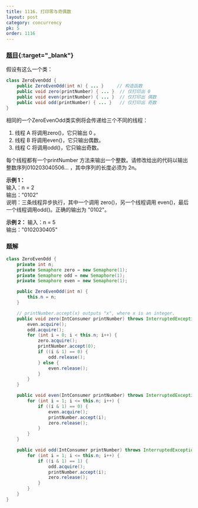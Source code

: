 ```yaml
---
title: 1116. 打印零与奇偶数
layout: post
category: concurrency
pk: 5
order: 1116
---
```


### [题目](https://leetcode-cn.com/print-zero-even-odd/){:target="_blank"}

假设有这么一个类：

```java
class ZeroEvenOdd {
    public ZeroEvenOdd(int n) { ... }     // 构造函数
    public void zero(printNumber) { ... }  // 仅打印出 0
    public void even(printNumber) { ... }  // 仅打印出 偶数
    public void odd(printNumber) { ... }   // 仅打印出 奇数
}
```

相同的一个ZeroEvenOdd类实例将会传递给三个不同的线程：
1. 线程 A 将调用zero()，它只输出 0 。
2. 线程 B 将调用even()，它只输出偶数。
3. 线程 C 将调用odd()，它只输出奇数。

每个线程都有一个printNumber 方法来输出一个整数。请修改给出的代码以输出整数序列010203040506... ，其中序列的长度必须为 2n。



**示例 1：**  
输入：n = 2  
输出："0102"  
说明：三条线程异步执行，其中一个调用 zero()，另一个线程调用 even()，最后一个线程调用odd()。正确的输出为 "0102"。

**示例 2：**
输入：n = 5  
输出："0102030405"

### 题解
```java
class ZeroEvenOdd {
    private int n;
    private Semaphore zero = new Semaphore(1);
    private Semaphore odd = new Semaphore(1);
    private Semaphore even = new Semaphore(1);

    public ZeroEvenOdd(int n) {
        this.n = n;
    }

    // printNumber.accept(x) outputs "x", where x is an integer.
    public void zero(IntConsumer printNumber) throws InterruptedException {
        even.acquire();
        odd.acquire();
        for (int i = 0; i < this.n; i++) {
            zero.acquire();
            printNumber.accept(0);
            if ((i & 1) == 0) {
                odd.release();
            } else {
                even.release();
            }
        }
    }

    public void even(IntConsumer printNumber) throws InterruptedException {
        for (int i = 1; i <= this.n; i++) {
            if ((i & 1) == 0) {
                even.acquire();
                printNumber.accept(i);
                zero.release();
            }
        }
    }

    public void odd(IntConsumer printNumber) throws InterruptedException {
        for (int i = 1; i <= this.n; i++) {
            if ((i & 1) == 1) {
                odd.acquire();
                printNumber.accept(i);
                zero.release();
            }
        }
    }
}
```